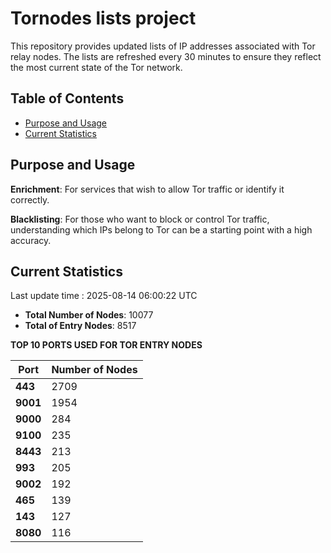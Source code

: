 # Tornodes lists project

This repository provides updated lists of IP addresses associated with Tor relay nodes. The lists are refreshed every 30 minutes to ensure they reflect the most current state of the Tor network.

## Table of Contents

- [Purpose and Usage](#purpose-and-usage)
- [Current Statistics](#current-statistics)


## Purpose and Usage

**Enrichment**: For services that wish to allow Tor traffic or identify it correctly.

**Blacklisting**: For those who want to block or control Tor traffic, understanding which IPs belong to Tor can be a starting point with a high accuracy.

## Current Statistics

Last update time : 2025-08-14 06:00:22 UTC

- **Total Number of Nodes**: 10077
- **Total of Entry Nodes**: 8517

**TOP 10 PORTS USED FOR TOR ENTRY NODES**

| **Port** | **Number of Nodes** |
|------|-----------------|
| **443**   | 2709  |
| **9001**   | 1954  |
| **9000**   | 284  |
| **9100**   | 235  |
| **8443**   | 213  |
| **993**   | 205  |
| **9002**   | 192  |
| **465**   | 139  |
| **143**   | 127  |
| **8080**   | 116  |

